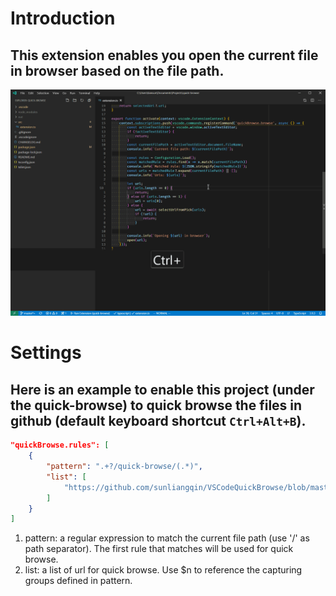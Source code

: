 # Introduction
## This extension enables you open the current file in browser based on the file path.

![Quick Browse](assets/quick-browse.gif)

# Settings
## Here is an example to enable this project (under the quick-browse) to quick browse the files in github (default keyboard shortcut `Ctrl+Alt+B`).

```json
"quickBrowse.rules": [
    {
        "pattern": ".+?/quick-browse/(.*)",
        "list": [
            "https://github.com/sunliangqin/VSCodeQuickBrowse/blob/master/$1"
        ]
    }
]
```
1. pattern: a regular expression to match the current file path (use '/' as path separator). The first rule that matches will be used for quick browse.
1. list: a list of url for quick browse. Use $n to reference the capturing groups defined in pattern.